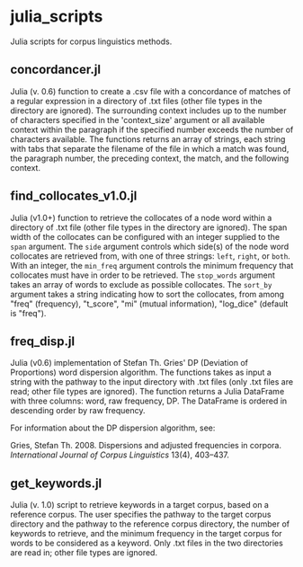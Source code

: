# julia_scripts
Julia scripts for corpus linguistics methods.

## concordancer.jl

Julia (v. 0.6) function to create a .csv file with a concordance of matches of a regular expression in a directory of .txt files (other file types in the directory are ignored). The surrounding context includes up to the number of characters specified in the 'context_size' argument or all available context within the paragraph if the specified number exceeds the number of characters available. The functions returns an array of strings, each string with tabs that separate the filename of the file in which a match was found, the paragraph number, the preceding context, the match, and the following context.

## find_collocates_v1.0.jl
Julia (v1.0+) function to retrieve the collocates of a node word within a directory of .txt file (other file types in the directory are ignored). The span width of the collocates can be configured with an integer supplied to the `span` argument. The `side` argument controls which side(s) of the node word collocates are retrieved from, with one of three strings: `left`, `right`, or `both`. With an integer, the `min_freq` argument controls the minimum frequency that collocates must have in order to be retrieved. The `stop_words` argument takes an array of words to exclude as possible collocates. The `sort_by` argument takes a string indicating how to sort the collocates, from among "freq" (frequency), "t_score", "mi" (mutual information), "log_dice" (default is "freq").


## freq_disp.jl

Julia (v0.6) implementation of Stefan Th. Gries' DP (Deviation of Proportions) word dispersion algorithm. The functions takes as input a string with the pathway to the input directory with .txt files (only .txt files are read; other file types are ignored). The function returns a Julia DataFrame with three columns: word, raw frequency, DP. The DataFrame is ordered in descending order by raw frequency.

For information about the DP dispersion algorithm, see:

Gries, Stefan Th. 2008. Dispersions and adjusted frequencies in corpora. *International Journal of Corpus Linguistics* 13(4), 403–437.

## get_keywords.jl

Julia (v. 1.0) script to retrieve keywords in a target corpus, based on a reference corpus. The user specifies the pathway to the target corpus directory and the pathway to the reference corpus directory, the number of keywords to retrieve, and the minimum frequency in the target corpus for words to be considered as a keyword. Only .txt files in the two directories are read in; other file types are ignored.
